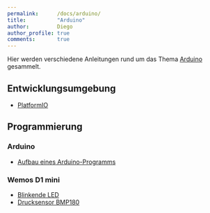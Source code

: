 ```yaml
---
permalink:      /docs/arduino/
title:          "Arduino"
author:         Diego
author_profile: true
comments:       true
---
```

Hier werden verschiedene Anleitungen rund um das Thema [Arduino](https://www.arduino.cc) gesammelt.

## Entwicklungsumgebung

- [PlatformIO](/docs/arduino/platformio/)

## Programmierung

### Arduino

- [Aufbau eines Arduino-Programms](/docs/arduino/sketch/)

### Wemos D1 mini

- [Blinkende LED](/docs/arduino/wemos-blink/)
- [Drucksensor BMP180](/docs/arduino/wemos-bmp180/)

